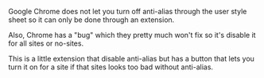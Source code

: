 Google Chrome does not let you turn off anti-alias through the user style sheet so it can only be done through an extension.

Also, Chrome has a "bug" which they pretty much won't fix so it's disable it for all sites or no-sites.

This is a little extension that disable anti-alias but has a button that lets you turn it on for a site if that sites looks
too bad without anti-alias.
